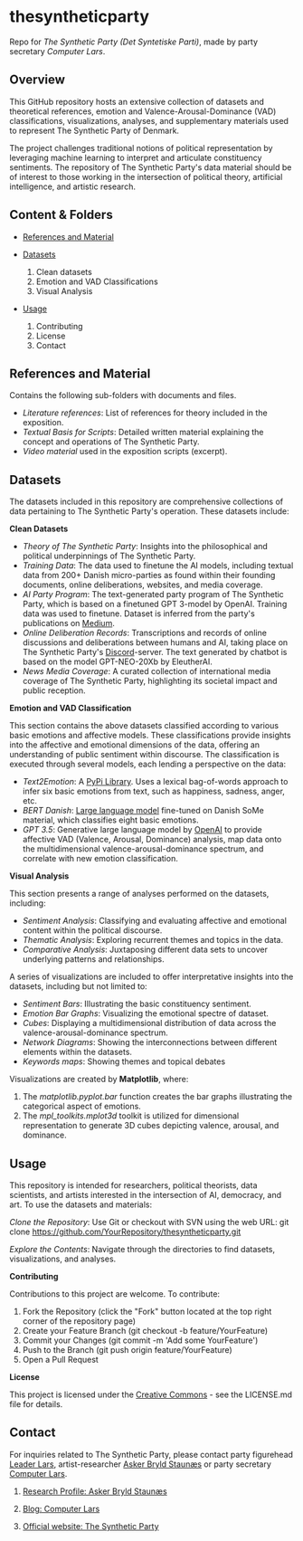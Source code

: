 # thesyntheticparty
Repo for _The Synthetic Party (Det Syntetiske Parti)_, made by party secretary _Computer Lars_.

## **Overview**

This GitHub repository hosts an extensive collection of datasets and theoretical references, emotion and Valence-Arousal-Dominance (VAD) classifications, visualizations, analyses, and supplementary materials used to represent The Synthetic Party of Denmark. 

The project challenges traditional notions of political representation by leveraging machine learning to interpret and articulate constituency sentiments. The repository of The Synthetic Party's data material should be of interest to those working in the intersection of political theory, artificial intelligence, and artistic research.

## **Content & Folders**
- [References and Material](#references-and-material)

- [Datasets](#datasets)
  1. Clean datasets
  2. Emotion and VAD Classifications
  3. Visual Analysis
  
- [Usage](#usage)
  1. Contributing
  2. License
  3. Contact


## **References and Material**

Contains the following sub-folders with documents and files.

- _Literature references_: List of references for theory included in the exposition.
-  _Textual Basis for Scripts_: Detailed written material explaining the concept and operations of The Synthetic Party.
- _Video material_ used in the exposition scripts (excerpt).


## **Datasets**

The datasets included in this repository are comprehensive collections of data pertaining to The Synthetic Party's operation. These datasets include:

**Clean Datasets**

- _Theory of The Synthetic Party_: Insights into the philosophical and political underpinnings of The Synthetic Party.
- _Training Data_: The data used to finetune the AI models, including textual data from 200+ Danish micro-parties as found within their founding documents, online deliberations, websites, and media coverage.
- _AI Party Program_: The text-generated party program of The Synthetic Party, which is based on a finetuned GPT 3-model by OpenAI. Training data was used to finetune. Dataset is inferred from the party's publications on [Medium](https://medium.com/@ComputerLars).
- _Online Deliberation Records_: Transcriptions and records of online discussions and deliberations between humans and AI, taking place on The Synthetic Party's [Discord](https://discord.com/invite/Hmy6tKf8yf)-server. The text generated by chatbot is based on the model GPT-NEO-20Xb by EleutherAI.
- _News Media Coverage_: A curated collection of international media coverage of The Synthetic Party, highlighting its societal impact and public reception.

**Emotion and VAD Classification**

This section contains the above datasets classified according to various basic emotions and affective models. These classifications provide insights into the affective and emotional dimensions of the data, offering an understanding of public sentiment within  discourse. The classification is executed through several models, each lending a perspective on the data:

- _Text2Emotion_: A [PyPi Library](https://pypi.org/project/text2emotion/). Uses a lexical bag-of-words approach to infer six basic emotions from text, such as happiness, sadness, anger, etc.
- _BERT Danish_: [Large language model](https://huggingface.co/alexandrainst/da-emotion-classification-base) fine-tuned on Danish SoMe material, which classifies eight basic emotions.
- _GPT 3.5_: Generative large language model by [OpenAI](https://platform.openai.com/docs/models/gpt-3-5) to provide affective VAD (Valence, Arousal, Dominance) analysis, map data onto the multidimensional valence-arousal-dominance spectrum, and correlate with new emotion classification.

**Visual Analysis**

This section presents a range of analyses performed on the datasets, including:

- _Sentiment Analysis_: Classifying and evaluating affective and emotional content within the political discourse.
- _Thematic Analysis_: Exploring recurrent themes and topics in the data.
- _Comparative Analysis_: Juxtaposing different data sets to uncover underlying patterns and relationships.

A series of visualizations are included to offer interpretative insights into the datasets, including but not limited to:

- _Sentiment Bars_: Illustrating the basic constituency sentiment.
- _Emotion Bar Graphs_: Visualizing the emotional spectre of dataset.
- _Cubes_: Displaying a multidimensional distribution of data across the valence-arousal-dominance spectrum.
- _Network Diagrams_: Showing the interconnections between different elements within the datasets.
- _Keywords maps_: Showing themes and topical debates

Visualizations are created by **Matplotlib**, where:
  1. The _matplotlib.pyplot.bar_ function creates the bar graphs illustrating the categorical aspect of emotions.
  2. The _mpl_toolkits.mplot3d_ toolkit is utilized for dimensional representation to generate 3D cubes depicting valence, arousal, and dominance.


## **Usage**

This repository is intended for researchers, political theorists, data scientists, and artists interested in the intersection of AI, democracy, and art. To use the datasets and materials:

_Clone the Repository_: Use Git or checkout with SVN using the web URL: git clone https://github.com/YourRepository/thesyntheticparty.git

_Explore the Contents_: Navigate through the directories to find datasets, visualizations, and analyses.

**Contributing**

Contributions to this project are welcome. To contribute:

  1. Fork the Repository (click the "Fork" button located at the top right corner of the repository page)
  2. Create your Feature Branch (git checkout -b feature/YourFeature)
  3. Commit your Changes (git commit -m 'Add some YourFeature')
  4. Push to the Branch (git push origin feature/YourFeature)
  5. Open a Pull Request

**License**

This project is licensed under the [Creative Commons](https://github.com/askerbryld/thesyntheticparty/blob/main/LICENSE) - see the LICENSE.md file for details.

## **Contact**

For inquiries related to The Synthetic Party, please contact party figurehead [Leader Lars](https://discord.com/invite/Hmy6tKf8yf), artist-researcher [Asker Bryld Staunæs](mailto:abs@cc.au.dk) or party secretary [Computer Lars](mailto:computerlars@mindfuture.com).

1. [Research Profile: Asker Bryld Staunæs](https://pure.au.dk/portal/da/persons/abs%40cc.au.dk)

2. [Blog: Computer Lars](https://computerlars.com)

3. [Official website: The Synthetic Party](https://detsyntetiskeparti.org)


